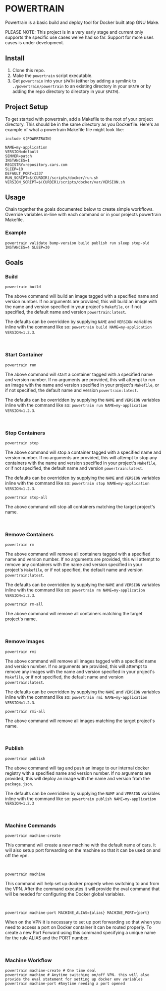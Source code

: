 # POWERTRAIN

Powertrain is a basic build and deploy tool for Docker built atop GNU Make.

PLEASE NOTE: This project is in a very early stage and current only supports the specific use cases we've had so far. Support for more uses cases is under development.

## Install

1. Clone this repo.
2. Make the `powertrain` script executable.
3. Get `powertrain` into your `$PATH` (either by adding a symlink to `./powertrain/powertrain` to an existing directory in your `$PATH` or by adding the repo directory to directory in your `$PATH`).


## Project Setup

To get started with powertrain, add a Makefile to the root of your project directory. This should be in the same directory as you Dockerfile. Here's an example of what a powertrain Makefile file might look like:


    include $(POWERTRAIN)

    NAME=my-application
    VERSION=default
    SEMVER=patch
    INSTANCES=1
    REGISTRY=repository.cars.com
    SLEEP=10
    DEFAULT_PORT=1337
    RUN_SCRIPT=$(CURDIR)/scripts/docker/run.sh
    VERSION_SCRIPT=$(CURDIR)/scripts/docker/var/VERSION.sh


## Usage

Chain together the goals documented below to create simple workflows. Override variables in-line with each command or in your projects powertrain Makefile.

### Example

    powertrain validate bump-version build publish run sleep stop-old INSTANCES=4 SLEEP=30


## Goals

### Build


    powertrain build


The above command will build an image tagged with a specified name and version number. If no arguments are provided, this will build an image with the name and version specified in your project's `Makefile`, or if not specified, the default name and version `powertrain:latest`.

The defaults can be overridden by supplying `NAME` and `VERSION` variables inline with the command like so: `powertrain build NAME=my-application VERSION=1.2.3`.


<br>

### Start Container


    powertrain run


The above command will start a container tagged with a specified name and version number. If no arguments are provided, this will attempt to run an image with the name and version specified in your project's `Makefile`, or if not specified, the default name and version `powertrain:latest`.

The defaults can be overridden by supplying the `NAME` and `VERSION` variables inline with the command like so: `powertrain run NAME=my-application VERSION=1.2.3`.


<br>

### Stop Containers


    powertrain stop


The above command will stop a container tagged with a specified name and version number. If no arguments are provided, this will attempt to stop any containers with the name and version specified in your project's `Makefile`, or if not specified, the default name and version `powertrain:latest`.

The defaults can be overridden by supplying the `NAME` and `VERSION` variables inline with the command like so: `powertrain stop NAME=my-application VERSION=1.2.3`.


    powertrain stop-all


The above command will stop all containers matching the target project's name.


<br>

### Remove Containers


    powertrain rm


The above command will remove all containers tagged with a specified name and version number. If no arguments are provided, this will attempt to remove any containers with the name and version specified in your project's `Makefile`, or if not specified, the default name and version `powertrain:latest`.

The defaults can be overridden by supplying the `NAME` and `VERSION` variables inline with the command like so: `powertrain rm NAME=my-application VERSION=1.2.3`.


    powertrain rm-all


The above command will remove all containers matching the target project's name.


<br>

### Remove Images


    powertrain rmi


The above command will remove all images tagged with a specified name and version number. If no arguments are provided, this will attempt to remove any images with the name and version specified in your project's `Makefile`, or if not specified, the default name and version `powertrain:latest`.

The defaults can be overridden by supplying the `NAME` and `VERSION` variables inline with the command like so: `powertrain rmi NAME=my-application VERSION=1.2.3`.


    powertrain rmi-all


The above command will remove all images matching the target project's name.


<br>

### Publish


    powertrain publish


The above command will tag and push an image to our internal docker registry with a specified name and version number. If no arguments are provided, this will deploy an image with the name and version from the `package.json`.

The defaults can be overridden by supplying the `NAME` and `VERSION` variables inline with the command like so: `powertrain publish NAME=my-application VERSION=1.2.3`

<br>

### Machine Commands


    powertrain machine-create

This command will create a new machine with the default name of cars.  It will also setup port forwarding on the machine so that it can be used on and off the vpn.

<br>

    powertrain machine

This command will help set up docker properly when switching to and from the VPN.  After the command executes it will provide the eval command that will be needed for configuring the Docker global variables.

<br>
    
    powertrain machine-port MACHINE_ALIAS={alias} MACHINE_PORT={port}

When on the VPN it is necessary to set up port forwarding so that when you need to access a port on Docker container it can be routed properly.  To create a new Port Forward using this command specifying a unique name for the rule ALIAS and the PORT number.

<br>

### Machine Workflow
    powertrain machine-create # One time deal
    powertrain machine # Anytime switching on/off VPN. this will also provide the eval statement for setting up docker env variables
    powertrain machine-port #Anytime needing a port opened





